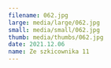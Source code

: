 ```yaml
---
filename: 062.jpg
large: media/large/062.jpg
small: media/small/062.jpg
thumb: media/thumbs/062.jpg
date: 2021.12.06
name: Ze szkicownika 11
---
```

